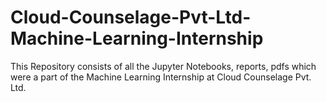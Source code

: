 # Cloud-Counselage-Pvt-Ltd-Machine-Learning-Internship
This Repository consists of all the Jupyter Notebooks, reports, pdfs which were a part of the Machine Learning Internship at Cloud Counselage Pvt. Ltd.
